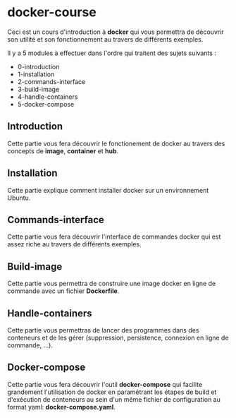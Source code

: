 # docker-course

Ceci est un cours d'introduction à **docker** qui vous permettra de découvrir son utilité et son fonctionnement au travers de différents exemples.

Il y a 5 modules à effectuer dans l'ordre qui traitent des sujets suivants :

- 0-introduction
- 1-installation
- 2-commands-interface
- 3-build-image
- 4-handle-containers
- 5-docker-compose

## Introduction

Cette partie vous fera découvrir le fonctionement de docker au travers des concepts de **image**, **container** et **hub**.

## Installation

Cette partie explique comment installer docker sur un environnement Ubuntu.

## Commands-interface

Cette partie vous fera découvrir l'interface de commandes docker qui est assez riche au travers de différents exemples.

## Build-image

Cette partie vous permettra de construire une image docker en ligne de commande avec un fichier **Dockerfile**.

## Handle-containers

Cette partie vous permettras de lancer des programmes dans des conteneurs et de les gérer (suppression, persistence, connexion en ligne de commande, ...).

## Docker-compose

Cette partie vous fera découvrir l'outil **docker-compose** qui facilite grandement l'utilisation de docker en paramétrant les étapes de build et d'exécution de conteneurs au sein d'un même fichier de configuration au format yaml: **docker-compose.yaml**.
